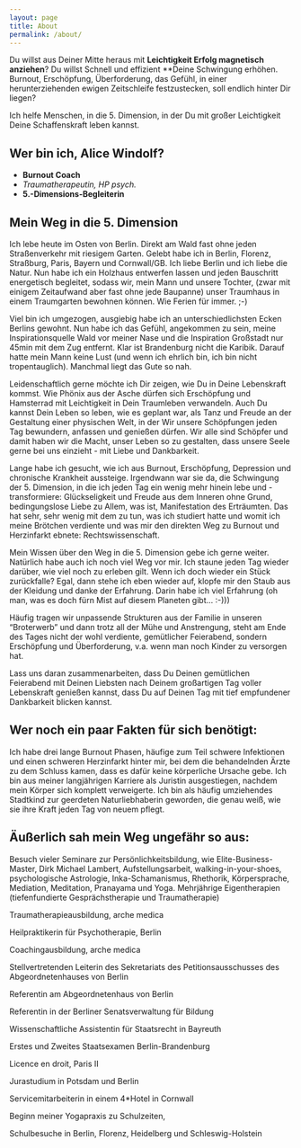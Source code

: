 ```yaml
---
layout: page
title: About
permalink: /about/
---
```


Du willst aus Deiner Mitte heraus mit **Leichtigkeit Erfolg magnetisch anziehen**? Du willst Schnell und effizient **Deine Schwingung erhöhen. Burnout, Erschöpfung, Überforderung, das Gefühl, in einer herunterziehenden ewigen Zeitschleife festzustecken, soll endlich hinter Dir liegen?

Ich helfe Menschen, in die 5. Dimension, in der Du mit großer Leichtigkeit Deine Schaffenskraft leben kannst. 

## Wer bin ich, Alice Windolf?

- **Burnout Coach**
- **Traumatherapeutin*, HP psych.*
- **5.-Dimensions-Begleiterin**

## Mein Weg in die 5. Dimension
Ich lebe heute im Osten von Berlin. Direkt am Wald fast ohne jeden Straßenverkehr mit riesigem Garten. 
Gelebt habe ich in Berlin, Florenz, Straßburg, Paris, Bayern und Cornwall/GB. Ich liebe Berlin und ich liebe die Natur. Nun habe ich ein Holzhaus entwerfen lassen und jeden Bauschritt energetisch begleitet, sodass wir, mein Mann und unsere Tochter, (zwar mit einigem Zeitaufwand aber fast ohne jede Baupanne) unser Traumhaus in einem Traumgarten bewohnen können. Wie Ferien für immer. ;-)

Viel bin ich umgezogen, ausgiebig habe ich an unterschiedlichsten Ecken Berlins gewohnt. Nun habe ich das Gefühl, angekommen zu sein, meine Inspirationsquelle Wald vor meiner Nase und die Inspiration Großstadt nur 45min mit dem Zug entfernt. Klar ist Brandenburg nicht die Karibik. Darauf hatte mein Mann keine Lust (und wenn ich ehrlich bin, ich bin nicht tropentauglich). Manchmal liegt das Gute so nah.

Leidenschaftlich gerne möchte ich Dir zeigen, wie Du in Deine Lebenskraft kommst. Wie Phönix aus der Asche dürfen sich Erschöpfung und Hamsterrad mit Leichtigkeit in Dein Traumleben verwandeln. Auch Du kannst Dein Leben so leben, wie es geplant war, als Tanz und Freude an der Gestaltung einer physischen Welt, in der Wir unsere Schöpfungen jeden Tag bewundern, anfassen und genießen dürfen. Wir alle sind Schöpfer und damit haben wir die Macht, unser Leben so zu gestalten, dass unsere Seele gerne bei uns einzieht - mit Liebe und Dankbarkeit. 

Lange habe ich gesucht, wie ich aus Burnout, Erschöpfung, Depression und chronische Krankheit aussteige. Irgendwann war sie da, die Schwingung der 5. Dimension, in die ich jeden Tag ein wenig mehr hinein lebe und -transformiere: Glückseligkeit und Freude aus dem Inneren ohne Grund, bedingungslose Liebe zu Allem, was ist, Manifestation des Erträumten. Das hat sehr, sehr wenig mit dem zu tun, was ich studiert hatte und womit ich meine Brötchen verdiente und was mir den direkten Weg zu Burnout und Herzinfarkt ebnete: Rechtswissenschaft. 

Mein Wissen über den Weg in die 5. Dimension gebe ich gerne weiter. Natürlich habe auch ich noch viel Weg vor mir. Ich staune jeden Tag wieder darüber, wie viel noch zu erleben gilt. Wenn ich doch wieder ein Stück zurückfalle? Egal, dann stehe ich eben wieder auf, klopfe mir den Staub aus der Kleidung und danke der Erfahrung. Darin habe ich viel Erfahrung (oh man, was es doch fürn Mist auf diesem Planeten gibt… :-)))

Häufig tragen wir unpassende Strukturen aus der Familie in unseren “Broterwerb” und dann trotz all der Mühe und Anstrengung, steht am Ende des Tages nicht der wohl verdiente, gemütlicher Feierabend, sondern Erschöpfung und Überforderung, v.a. wenn man noch Kinder zu versorgen hat. 

Lass uns daran zusammenarbeiten, dass Du Deinen gemütlichen Feierabend mit Deinen Liebsten nach Deinem großartigen Tag voller Lebenskraft genießen kannst, dass Du auf Deinen Tag mit tief empfundener Dankbarkeit blicken kannst. 

## Wer noch ein paar Fakten für sich benötigt: 
Ich habe drei lange Burnout Phasen, häufige zum Teil schwere Infektionen und einen schweren Herzinfarkt hinter mir, bei dem die behandelnden Ärzte zu dem Schluss kamen, dass es dafür keine körperliche Ursache gebe. Ich bin aus meiner langjährigen Karriere als Juristin ausgestiegen, nachdem mein Körper sich komplett verweigerte. Ich bin als häufig umziehendes Stadtkind zur geerdeten Naturliebhaberin geworden, die genau weiß, wie sie ihre Kraft jeden Tag von neuem pflegt. 

## Äußerlich sah mein Weg ungefähr so aus: 
Besuch vieler Seminare zur Persönlichkeitsbildung, wie Elite-Business-Master, Dirk Michael Lambert, 
Aufstellungsarbeit, walking-in-your-shoes, psychologische Astrologie, Inka-Schamanismus, Rhethorik, Körpersprache, Mediation, Meditation, Pranayama und Yoga. Mehrjährige Eigentherapien (tiefenfundierte Gesprächstherapie und Traumatherapie)

Traumatherapieausbildung, arche medica

Heilpraktikerin für Psychotherapie, Berlin

Coachingausbildung, arche medica

Stellvertretenden Leiterin des Sekretariats des Petitionsausschusses des Abgeordnetenhauses von Berlin

Referentin am Abgeordnetenhaus von Berlin

Referentin in der Berliner Senatsverwaltung für Bildung

Wissenschaftliche Assistentin für Staatsrecht in Bayreuth

Erstes und Zweites Staatsexamen Berlin-Brandenburg

Licence en droit, Paris II

Jurastudium in Potsdam und Berlin 

Servicemitarbeiterin in einem 4*Hotel in Cornwall

Beginn meiner Yogapraxis zu Schulzeiten, 

Schulbesuche in Berlin, Florenz, Heidelberg und Schleswig-Holstein
